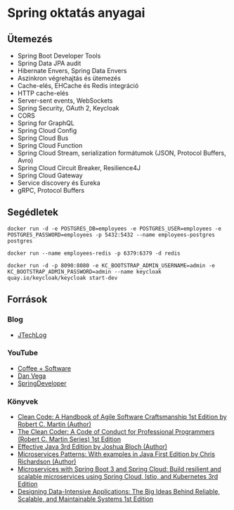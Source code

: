 # Spring oktatás anyagai

## Ütemezés

- Spring Boot Developer Tools
- Spring Data JPA audit
- Hibernate Envers, Spring Data Envers
- Aszinkron végrehajtás és ütemezés
- Cache-elés, EHCache és Redis integráció
- HTTP cache-elés
- Server-sent events, WebSockets
- Spring Security, OAuth 2, Keycloak
- CORS
- Spring for GraphQL
- Spring Cloud Config
- Spring Cloud Bus
- Spring Cloud Function
- Spring Cloud Stream, serialization formátumok (JSON, Protocol Buffers, Avro)
- Spring Cloud Circuit Breaker, Resilience4J
- Spring Cloud Gateway
- Service discovery és Eureka
- gRPC, Protocol Buffers

## Segédletek

```shell
docker run -d -e POSTGRES_DB=employees -e POSTGRES_USER=employees -e POSTGRES_PASSWORD=employees -p 5432:5432 --name employees-postgres postgres
```

```shell
docker run --name employees-redis -p 6379:6379 -d redis
```

```shell
docker run -d -p 8090:8080 -e KC_BOOTSTRAP_ADMIN_USERNAME=admin -e KC_BOOTSTRAP_ADMIN_PASSWORD=admin --name keycloak quay.io/keycloak/keycloak start-dev
```

## Források

### Blog

- [JTechLog](https://www.jtechlog.hu/)

### YouTube

- [Coffee + Software](https://www.youtube.com/@coffeesoftware)
- [Dan Vega](https://www.youtube.com/@DanVega)
- [SpringDeveloper](https://www.youtube.com/@SpringSourceDev)

### Könyvek

- [Clean Code: A Handbook of Agile Software Craftsmanship 1st Edition by Robert C. Martin (Author)](https://www.amazon.com/Clean-Code-Handbook-Software-Craftsmanship/dp/0132350882)
- [The Clean Coder: A Code of Conduct for Professional Programmers (Robert C. Martin Series) 1st Edition](https://www.amazon.com/Clean-Coder-Conduct-Professional-Programmers/dp/0137081073)
- [Effective Java 3rd Edition by Joshua Bloch (Author)](https://www.amazon.com/Effective-Java-Joshua-Bloch/dp/0134685997)
- [Microservices Patterns: With examples in Java First Edition by Chris Richardson (Author)](https://www.amazon.com/dp/1617294543)
- [Microservices with Spring Boot 3 and Spring Cloud: Build resilient and scalable microservices using Spring Cloud, Istio, and Kubernetes 3rd Edition](https://www.amazon.com/Microservices-Spring-Boot-Cloud-microservices/dp/1805128698)
- [Designing Data-Intensive Applications: The Big Ideas Behind Reliable, Scalable, and Maintainable Systems 1st Edition](https://www.amazon.com/Designing-Data-Intensive-Applications-Reliable-Maintainable/dp/1449373321)
